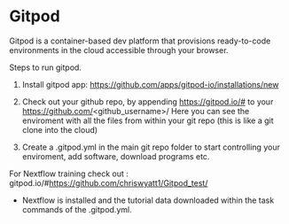 # Gitpod 

Gitpod is a container-based dev platform that provisions ready-to-code environments in the cloud accessible through your browser.

Steps to run gitpod.

1. Install gitpod app: https://github.com/apps/gitpod-io/installations/new

2. Check out your github repo, by appending  https://gitpod.io/#     to your     https://github.com/<github_username>/<my-repo>
Here you can see the enviroment with all the files from within your git repo (this is like a git clone into the cloud)

3. Create a .gitpod.yml in the main git repo folder to start controlling your enviroment, add software, download programs etc.



For Nextflow training check out : 
gitpod.io/#https://github.com/chriswyatt1/Gitpod_test/

- Nextflow is installed and the tutorial data downloaded within the task commands of the .gitpod.yml.
